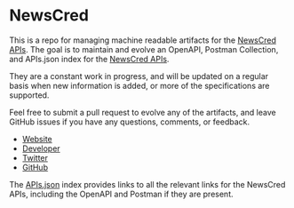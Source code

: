 # NewsCredThis is a repo for managing machine readable artifacts for the [NewsCred APIs](https://newscred.com). The goal is to maintain and evolve an OpenAPI, Postman Collection, and APIs.json index for the [NewsCred APIs](https://newscred.com).They are a constant work in progress, and will be updated on a regular basis when new information is added, or more of the specifications are supported.Feel free to submit a pull request to evolve any of the artifacts, and leave GitHub issues if you have any questions, comments, or feedback.- [Website](https://newscred.com)- [Developer](https://newscred.com)- [Twitter](https://twitter.com/newscred)- [GitHub](https://github.com/newscred)The [APIs.json](https://github.com/api-evangelist/newscred/blob/master/apis.json) index provides links to all the relevant links for the NewsCred APIs, including the OpenAPI and Postman if they are present.